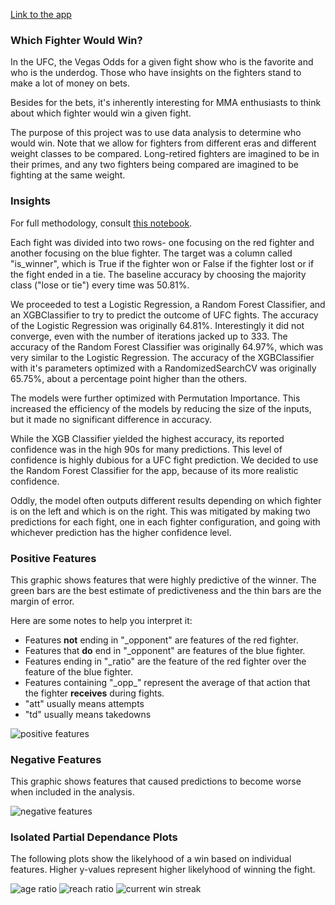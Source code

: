 [Link to the app](https://ufcpredict.stromsy.com/predict)

### Which Fighter Would Win?

In the UFC, the Vegas Odds for a given fight show who is the favorite and who is the underdog. Those who have insights on the fighters stand to make a lot of money on bets.

Besides for the bets, it's inherently interesting for MMA enthusiasts to think about which fighter would win a given fight.

The purpose of this project was to use data analysis to determine who would win. Note that we allow for fighters from different eras and different weight classes to be compared. Long-retired fighters are imagined to be in their primes, and any two fighters being compared are imagined to be fighting at the same weight.


### Insights
For full methodology, consult [this notebook](https://github.com/ekoly/ufc-fight-prediction/blob/master/ipynb/ufc-predictions.ipynb).

Each fight was divided into two rows- one focusing on the red fighter and another focusing on the blue fighter. The target was a column called "is_winner", which is True if the fighter won or False if the fighter lost or if the fight ended in a tie. The baseline accuracy by choosing the majority class ("lose or tie") every time was 50.81%.

We proceeded to test a Logistic Regression, a Random Forest Classifier, and an XGBClassifier to try to predict the outcome of UFC fights. The accuracy of the Logistic Regression was originally 64.81%. Interestingly it did not converge, even with the number of iterations jacked up to 333. The accuracy of the Random Forest Classifier was originally 64.97%, which was very similar to the Logistic Regression. The accuracy of the XGBClassifier with it's parameters optimized with a RandomizedSearchCV was originally 65.75%, about a percentage point higher than the others.

The models were further optimized with Permutation Importance. This increased the efficiency of the models by reducing the size of the inputs, but it made no significant difference in accuracy.

While the XGB Classifier yielded the highest accuracy, its reported confidence was in the high 90s for many predictions. This level of confidence is highly dubious for a UFC fight prediction. We decided to use the Random Forest Classifier for the app, because of its more realistic confidence.

Oddly, the model often outputs different results depending on which fighter is on the left and which is on the right. This was mitigated by making two predictions for each fight, one in each fighter configuration, and going with whichever prediction has the higher confidence level.


### Positive Features

This graphic shows features that were highly predictive of the winner.
The green bars are the best estimate of predictiveness and the thin bars
are the margin of error.
                
Here are some notes to help you interpret it:
* Features **not** ending in "\_opponent" are features of the red fighter. 
* Features that **do** end in "\_opponent" are features of the blue fighter.
* Features ending in "\_ratio" are the feature of the red fighter over the feature of the blue fighter.
* Features containing "\_opp\_" represent the average of that action that the fighter **receives** during fights.
* "att" usually means attempts
* "td" usually means takedowns

![positive features](https://github.com/ekoly/ufc-fight-prediction/blob/master/img/positive-features.png?raw=true)

### Negative Features

This graphic shows features that caused predictions to become worse when included in the analysis.

![negative features](https://github.com/ekoly/ufc-fight-prediction/blob/master/img/negative-features.png?raw=true)

### Isolated Partial Dependance Plots

The following plots show the likelyhood of a win based on individual features. Higher y-values represent higher likelyhood of winning the fight.

![age ratio](https://github.com/ekoly/ufc-fight-prediction/blob/master/img/age-ratio.png?raw=true)
![reach ratio](https://github.com/ekoly/ufc-fight-prediction/blob/master/img/reach-ratio.png?raw=true)
![current win streak](https://github.com/ekoly/ufc-fight-prediction/blob/master/img/current-win-streak.png?raw=true)
